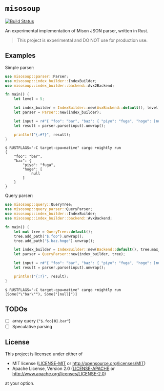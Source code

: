 # `misosoup`

[![Build Status](https://travis-ci.org/ubnt-intrepid/mison-rs.svg?branch=master)](https://travis-ci.org/ubnt-intrepid/mison-rs)

An experimental implementation of Mison JSON parser, written in Rust. 

> This project is experimental and DO NOT use for production use. 

## Examples

Simple parser:

```rust
use misosoup::parser::Parser;
use misosoup::index_builder::IndexBuilder;
use misosoup::index_builder::backend::Avx2Backend;

fn main() {
    let level = 5;

    let index_builder = IndexBuilder::new(AvxBackend::default(), level);
    let parser = Parser::new(index_builder);

    let input = r#"{ "foo": "bar", "baz": { "piyo": "fuga", "hoge": [null] } }"#;
    let result = parser.parse(input).unwrap();

    println!("{:#?}", result);
}
```

```command
$ RUSTFLAGS="-C target-cpu=native" cargo +nightly run
{
    "foo": "bar",
    "baz": {
        "piyo": "fuga",
        "hoge": [
            null
        ]
    }
}
```

Query parser:

```rust
use misosoup::query::QueryTree;
use misosoup::query_parser::QueryParser;
use misosoup::index_builder::IndexBuilder;
use misosoup::index_builder::backend::AvxBackend;

fn main() {
    let mut tree = QueryTree::default();
    tree.add_path("$.foo").unwrap();
    tree.add_path("$.baz.hoge").unwrap();

    let index_builder = IndexBuilder::new(Backend::default(), tree.max_level());
    let parser = QueryParser::new(index_builder, tree);

    let input = r#"{ "foo": "bar", "baz": { "piyo": "fuga", "hoge": [null] } }"#;
    let result = parser.parse(input).unwrap();

    println!("{:?}", result);
}
```

```command
$ RUSTFLAGS="-C target-cpu=native" cargo +nightly run
[Some("\"bar\""), Some("[null]")]
```

## TODOs
- [ ] array query (`"$.foo[0].bar"`)
- [ ] Speculative parsing

## License

This project is licensed under either of

* MIT license ([LICENSE-MIT](./LICENSE-MIT) or http://opensource.org/licenses/MIT)
* Apache License, Version 2.0 ([LICENSE-APACHE](./LICENSE-APACHE) or http://www.apache.org/licenses/LICENSE-2.0)

at your option.
